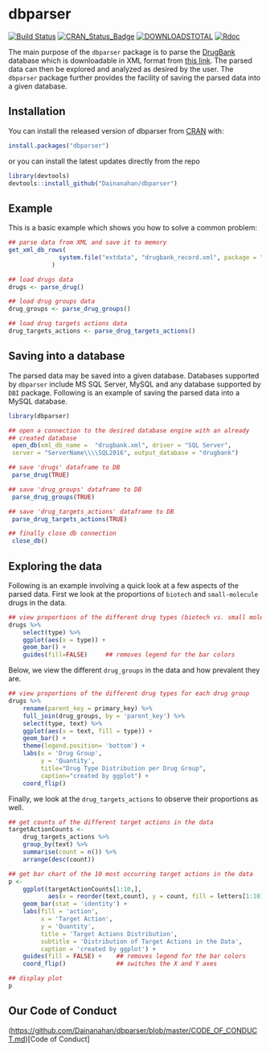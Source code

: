 
<!-- README.md is generated from README.Rmd. Please edit attributes file -->

# dbparser

[![Build
Status](https://travis-ci.org/Dainanahan/dbparser.svg?branch=master)](https://travis-ci.org/Dainanahan/dbparser)
[![CRAN\_Status\_Badge](http://www.r-pkg.org/badges/version/dbparser)](https://cran.r-project.org/package=dbparser)
[![DOWNLOADSTOTAL](https://cranlogs.r-pkg.org/badges/grand-total/dbparser)](https://cranlogs.r-pkg.org/badges/grand-total/dbparser)
[![Rdoc](http://www.rdocumentation.org/badges/version/dbparser)](http://www.rdocumentation.org/packages/dbparser)

The main purpose of the `dbparser` package is to parse the
[DrugBank](http://drugbank.ca/) database which is downloadable in XML
format from [this link](https://www.drugbank.ca/releases/latest). The
parsed data can then be explored and analyzed as desired by the user.
The `dbparser` package further provides the facility of saving the
parsed data into a given database.

## Installation

You can install the released version of dbparser from
[CRAN](https://CRAN.R-project.org) with:

``` r
install.packages("dbparser")
```
or you can install the latest updates directly from the repo

``` r
library(devtools)
devtools::install_github("Dainanahan/dbparser")
```
## Example

This is a basic example which shows you how to solve a common problem:

``` r
## parse data from XML and save it to memory
get_xml_db_rows(
              system.file("extdata", "drugbank_record.xml", package = "dbparser")
            )

## load drugs data
drugs <- parse_drug()

## load drug groups data
drug_groups <- parse_drug_groups()

## load drug targets actions data
drug_targets_actions <- parse_drug_targets_actions()
```

## Saving into a database

The parsed data may be saved into a given database. Databases supported
by `dbparser` include MS SQL Server, MySQL and any database supported by
`DBI` package. Following is an example of saving the parsed data into a
MySQL database.

``` r
library(dbparser)

## open a connection to the desired database engine with an already
## created database
 open_db(xml_db_name =  "drugbank.xml", driver = "SQL Server",
 server = "ServerName\\\\SQL2016", output_database = "drugbank")

## save 'drugs' dataframe to DB
 parse_drug(TRUE)

## save 'drug_groups' dataframe to DB
 parse_drug_groups(TRUE)

## save 'drug_targets_actions' dataframe to DB
 parse_drug_targets_actions(TRUE)

## finally close db connection 
 close_db()
```

## Exploring the data

Following is an example involving a quick look at a few aspects of the
parsed data. First we look at the proportions of `biotech` and
`small-molecule` drugs in the
data.

``` r
## view proportions of the different drug types (biotech vs. small molecule)
drugs %>% 
    select(type) %>% 
    ggplot(aes(x = type)) + 
    geom_bar() + 
    guides(fill=FALSE)     ## removes legend for the bar colors
```

Below, we view the different `drug_groups` in the data and how prevalent
they are.

``` r
## view proportions of the different drug types for each drug group
drugs %>% 
    rename(parent_key = primary_key) %>% 
    full_join(drug_groups, by = 'parent_key') %>% 
    select(type, text) %>% 
    ggplot(aes(x = text, fill = type)) + 
    geom_bar() + 
    theme(legend.position= 'bottom') + 
    labs(x = 'Drug Group', 
         y = 'Quantity', 
         title="Drug Type Distribution per Drug Group", 
         caption="created by ggplot") + 
    coord_flip()
```

Finally, we look at the `drug_targets_actions` to observe their
proportions as well.

``` r
## get counts of the different target actions in the data
targetActionCounts <- 
    drug_targets_actions %>% 
    group_by(text) %>% 
    summarise(count = n()) %>% 
    arrange(desc(count))

## get bar chart of the 10 most occurring target actions in the data
p <- 
    ggplot(targetActionCounts[1:10,], 
           aes(x = reorder(text,count), y = count, fill = letters[1:10])) + 
    geom_bar(stat = 'identity') +
    labs(fill = 'action', 
         x = 'Target Action', 
         y = 'Quantity', 
         title = 'Target Actions Distribution', 
         subtitle = 'Distribution of Target Actions in the Data',
         caption = 'created by ggplot') + 
    guides(fill = FALSE) +    ## removes legend for the bar colors
    coord_flip()              ## switches the X and Y axes

## display plot
p
```

## Our Code of Conduct
(https://github.com/Dainanahan/dbparser/blob/master/CODE_OF_CONDUCT.md)[Code of Conduct]
